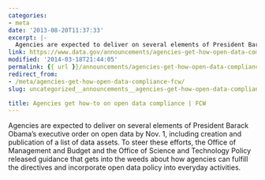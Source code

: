 ```yaml
---
categories:
- meta
date: '2013-08-20T11:37:33'
excerpt: |-
  Agencies are expected to deliver on several elements of President Barack Obama's executive order on open data by Nov. 1, including creation and publication of a list of data assets. To steer these efforts, the Office of Management and Budget…
link: https://www.data.gov/announcements/agencies-get-how-open-data-compliance-fcw
modified: '2014-03-18T21:44:05'
permalink: {{ url }}/announcements/agencies-get-how-open-data-compliance-fcw/
redirect_from:
- /meta/agencies-get-how-open-data-compliance-fcw/
slug: uncategorized__announcements__agencies-get-how-open-data-compliance-fcw

title: Agencies get how-to on open data compliance | FCW
---
```


Agencies are expected to deliver on several elements of President Barack Obama’s executive order on open data by Nov. 1, including creation and publication of a list of data assets. To steer these efforts, the Office of Management and Budget and the Office of Science and Technology Policy released guidance that gets into the weeds about how agencies can fulfill the directives and incorporate open data policy into everyday activities.


